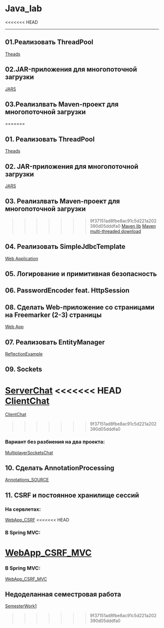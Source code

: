 # Java_lab
<<<<<<< HEAD
***

## 01.Реализовать ThreadPool 
[Theads](https://github.com/ElviraKhazieva/Java_lab/tree/master/Threads/src)

## 02.JAR-приложения для многопоточной загрузки 
[JARS](https://github.com/ElviraKhazieva/Java_lab/tree/master/JARS)

## 03.Реализлвать Maven-проект для многопоточной загрузки
=======

## 01. Реализовать ThreadPool 
[Theads](https://github.com/ElviraKhazieva/Java_lab/tree/master/Threads/src)

## 02. JAR-приложения для многопоточной загрузки 
[JARS](https://github.com/ElviraKhazieva/Java_lab/tree/master/JARS)

## 03. Реализлвать Maven-проект для многопоточной загрузки
>>>>>>> 9f37151ad8fbe8ac91c5d221a202390d05dddfa0
[Maven lib](https://github.com/ElviraKhazieva/Java_lab/tree/master/Maven%20lib)
[Maven multi-threaded download](https://github.com/ElviraKhazieva/Java_lab/tree/master/Maven%20multi-threaded%20download)

## 04. Реализовать SimpleJdbcTemplate
[Web Application](https://github.com/ElviraKhazieva/Java_lab/tree/master/Web%20Application)

## 05. Логирование и примитивная безопасность
## 06. PasswordEncoder feat. HttpSession
## 08. Сделать Web-приложение со страницами на Freemarker (2-3) страницы
[Web App](https://github.com/ElviraKhazieva/Java_lab/tree/master/Web%20App)

## 07. Реализовать EntityManager
[ReflectionExample](https://github.com/ElviraKhazieva/Java_lab/tree/master/ReflectionExample)

## 09. Sockets
[ServerChat](https://github.com/ElviraKhazieva/Java_lab/tree/master/ServerChat)
<<<<<<< HEAD
[ClientChat](https://github.com/ElviraKhazieva/Java_lab/tree/master/ClientChat)
=======

[ClientChat](https://github.com/ElviraKhazieva/Java_lab/tree/master/ClientChat)

>>>>>>> 9f37151ad8fbe8ac91c5d221a202390d05dddfa0
### Вариант без разбиения на два проекта: 
[MultiplayerSocketsChat](https://github.com/ElviraKhazieva/Java_lab/tree/master/MultiplayerSocketsChat)

## 10. Сделать AnnotationProcessing
[Annotations_SOURCE](https://github.com/ElviraKhazieva/Java_lab/tree/master/Annotations_SOURCE)

## 11. CSRF и постоянное хранилище сессий
### На сервлетах:
[WebApp_CSRF](https://github.com/ElviraKhazieva/Java_lab/tree/master/WebApp_CSRF)
<<<<<<< HEAD
### В Spring MVC:
[WebApp_CSRF_MVC](https://github.com/ElviraKhazieva/Java_lab/tree/master/WebApp_CSRF_MVC)
=======

### В Spring MVC:
[WebApp_CSRF_MVC](https://github.com/ElviraKhazieva/Java_lab/tree/master/WebApp_CSRF_MVC)

## Недоделанная семестровая работа
[SemesterWork1](https://github.com/ElviraKhazieva/Java_lab/tree/master/SemesterWork1)
>>>>>>> 9f37151ad8fbe8ac91c5d221a202390d05dddfa0
